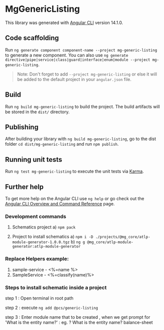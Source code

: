 # MgGenericListing

This library was generated with [Angular CLI](https://github.com/angular/angular-cli) version 14.1.0.

## Code scaffolding

Run `ng generate component component-name --project mg-generic-listing` to generate a new component. You can also use `ng generate directive|pipe|service|class|guard|interface|enum|module --project mg-generic-listing`.
> Note: Don't forget to add `--project mg-generic-listing` or else it will be added to the default project in your `angular.json` file. 

## Build

Run `ng build mg-generic-listing` to build the project. The build artifacts will be stored in the `dist/` directory.

## Publishing

After building your library with `ng build mg-generic-listing`, go to the dist folder `cd dist/mg-generic-listing` and run `npm publish`.

## Running unit tests

Run `ng test mg-generic-listing` to execute the unit tests via [Karma](https://karma-runner.github.io).

## Further help

To get more help on the Angular CLI use `ng help` or go check out the [Angular CLI Overview and Command Reference](https://angular.io/cli) page.


### Development commands
1) Schematics project
 a) `npm pack`

2) Project to install schematics
  a) `npm i -D ./projects/@mg_core/atlp-module-generator-1.0.0.tgz`
  b) `ng g @mg_core/atlp-module-generator:atlp-module-generator`

### Replace Helpers example:

1. sample-service - <%=name %>
3. SampleService - <%=classify(name)%>


### Steps to install schematic inside a project

step 1 : Open terminal in root path

step 2 : execute `ng add @pcs/generic-listing`

step 3 : Enter module name that to be created , when we get prompt for 'What is the entity name?' : eg. ? What is the entity name? balance-sheet 

